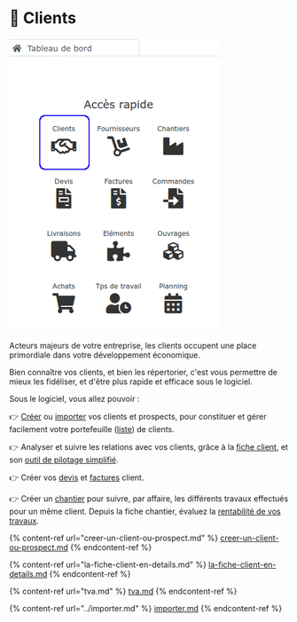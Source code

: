 # 📎 Clients

![](../../../.gitbook/assets/clients-acces-rapide.png)

Acteurs majeurs de votre entreprise, les clients occupent une place primordiale dans votre développement économique.

Bien connaître vos clients, et bien les répertorier, c'est vous permettre de mieux les fidéliser, et d'être plus rapide et efficace sous le logiciel.



Sous le logiciel, vous allez pouvoir :

:point_right: [Créer](creer-un-client-ou-prospect.md) ou [importer](../importer.md) vos clients et prospects, pour constituer et gérer facilement votre portefeuille ([liste](../les-listes-de-tiers.md)) de clients.

:point_right: Analyser et suivre les relations avec vos clients, grâce à la [fiche client](la-fiche-client-en-details.md), et son [outil de pilotage simplifié](la-fiche-client-en-details.md#onglet-activite)​​.

:point_right: Créer vos [devis](../../les-devis/saisir-un-devis/nouveau-devis/) et [factures](../../les-factures/) client.

:point_right: Créer un [chantier](../../les-chantiers-1/creer-un-chantier.md) pour suivre, par affaire, les différents travaux effectués pour un même client. Depuis la fiche chantier, évaluez la [rentabilité de vos travaux](../../les-chantiers-1/la-fiche-chantier-en-detail.md#onglet-travaux).



{% content-ref url="creer-un-client-ou-prospect.md" %}
[creer-un-client-ou-prospect.md](creer-un-client-ou-prospect.md)
{% endcontent-ref %}

{% content-ref url="la-fiche-client-en-details.md" %}
[la-fiche-client-en-details.md](la-fiche-client-en-details.md)
{% endcontent-ref %}

{% content-ref url="tva.md" %}
[tva.md](tva.md)
{% endcontent-ref %}

{% content-ref url="../importer.md" %}
[importer.md](../importer.md)
{% endcontent-ref %}


